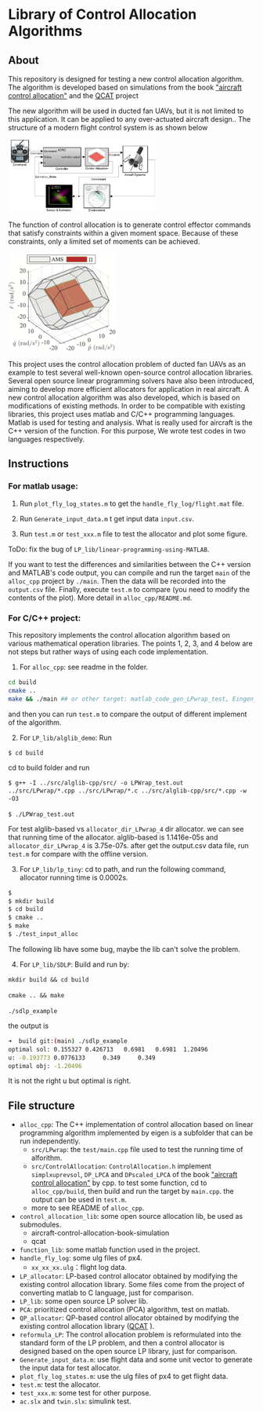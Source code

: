 # Library of Control Allocation Algorithms
## About
This repository is designed for testing a new control allocation algorithm. The algorithm is developed based on simulations from the book ["aircraft control allocation"](https://github.com/mengchaoheng/aircraft-control-allocation) and the [QCAT](https://github.com/mengchaoheng/qcat) project


The new algorithm will be used in ducted fan UAVs, but it is not limited to this application. It can be applied to any over-actuated aircraft design.. The structure of a modern flight control system is as shown below

<img src="./system.png" width="60%" height="60%" />

The function of control allocation is to generate control effector commands that satisfy constraints within a given moment space. Because of these constraints, only a limited set of moments can be achieved.

<img src="./Fig2.png" width="44%" />

This project uses the control allocation problem of ducted fan UAVs as an example to test several well-known open-source control allocation libraries. Several open source linear programming solvers have also been introduced, aiming to develop more efficient allocators for application in real aircraft. A new control allocation algorithm was also developed, which is based on modifications of existing methods. In order to be compatible with existing libraries, this project uses matlab and C/C++ programming languages. Matlab is used for testing and analysis. What is really used for aircraft is the C++ version of the function. For this purpose, We wrote test codes in two languages respectively.


## Instructions

### For matlab usage:
1. Run `plot_fly_log_states.m` to get the `handle_fly_log/flight.mat` file.

2. Run `Generate_input_data.m` t get input data `input.csv`.

3. Run `test.m` or `test_xxx.m` file to test the allocator and plot some figure.

ToDo: fix the bug of `LP_lib/linear-programming-using-MATLAB`.

If you want to test the differences and similarities between the C++ version and MATLAB's code output, you can compile and run the target `main` of the `alloc_cpp` project by `./main`. Then the data will be recorded into the `output.csv` file. Finally, execute `test.m` to compare (you need to modify the contents of the plot). More detail in `alloc_cpp/README.md`.

### For C/C++ project:
This repository implements the control allocation algorithm based on various mathematical operation libraries. The points 1, 2, 3, and 4 below are not steps but rather ways of using each code implementation.

1. For `alloc_cpp`: see readme in the folder.

```sh
cd build
cmake ..
make && ./main ## or other target: matlab_code_gen_LPwrap_test, Eingen_based_simplex, alglib_based_minlp_basic.
```
and then you can run `test.m` to compare the output of different implement of the algorithm.

2. For `LP_lib/alglib_demo`: Run
```Console
$ cd build
```
cd to build folder and run 
```Console
$ g++ -I ../src/alglib-cpp/src/ -o LPWrap_test.out  ../src/LPwrap/*.cpp ../src/LPwrap/*.c ../src/alglib-cpp/src/*.cpp -w  -O3

$ ./LPWrap_test.out
```
For test alglib-based vs `allocator_dir_LPwrap_4` dir allocator. we can see that running time of the allocator. alglib-based is 1.1416e-05s and `allocator_dir_LPwrap_4` is 3.75e-07s. after get the output.csv data file, run `test.m` for compare with the offline version.

3. For `LP_lib/lp_tiny`: cd to path, and run the following command, allocator running time is 0.0002s. 
```sh
$ 
$ mkdir build
$ cd build
$ cmake ..
$ make
$ ./test_input_alloc
```
The following lib have some bug, maybe the lib can't solve the problem. 

4. For `LP_lib/SDLP`: Build and run by:
```Console
mkdir build && cd build

cmake .. && make

./sdlp_example 
```
the output is 
```sh
➜  build git:(main) ./sdlp_example 
optimal sol: 0.155327 0.426713   0.6981   0.6981  1.20496
u: -0.193773 0.0776133     0.349     0.349
optimal obj: -1.20496
```
It is not the right u but optimal is right.



## File structure 

- `alloc_cpp`: The C++ implementation of control allocation based on linear programming algorithm implemented by eigen is a subfolder that can be run independently.
  - `src/LPwrap`: the `test/main.cpp` file used to test the running time of alforithm.
  - `src/ControlAllocation`: `ControlAllocation.h` implement `simplxuprevsol`, `DP_LPCA` and `DPscaled_LPCA` of the book ["aircraft control allocation"](https://github.com/mengchaoheng/aircraft-control-allocation) by cpp. to test some function, cd to `alloc_cpp/build`, then build and run the target by `main.cpp`. the output can be used in `test.m`.
  - more to see README of `alloc_cpp`.
- `control_allocation_lib`: some open source allocation lib, be used as submodules.
  - aircraft-control-allocation-book-simulation
  - qcat
- `function_lib`: some matlab function used in the project.
- `handle_fly_log`: some ulg files of px4.
  - `xx_xx_xx.ulg`：flight log data.
- `LP_allocator`: LP-based control allocator obtained by modifying the existing control allocation library. Some files come from the project of converting matlab to C language, just for comparison.
- `LP_lib`: some open source LP solver lib.
- `PCA`: prioritized control allocation (PCA) algorithm, test on matlab.
- `QP_allocator`: QP-based control allocator obtained by modifying the existing control allocation library ([QCAT](https://github.com/mengchaoheng/qcat) ).
- `reformula_LP`: The control allocation problem is reformulated into the standard form of the LP problem, and then a control allocator is designed based on the open source LP library, just for comparison.
- `Generate_input_data.m`: use flight data and some unit vector to generate the input data for test allocator. 
- `plot_fly_log_states.m`: use the ulg files of px4 to get flight data.
- `test.m`: test the allocator.
- `test_xxx.m`: some test for other purpose.
- `ac.slx` and `twin.slx`: simulink test.

